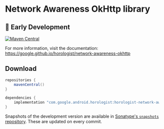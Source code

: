 # Network Awareness OkHttp library

## :construction_worker: Early Development

[![Maven Central](https://img.shields.io/maven-central/v/com.google.android.horologist/horologist-network-awareness-okhttp)](https://search.maven.org/search?q=g:com.google.android.horologist)

For more information, visit the documentation: https://google.github.io/horologist/network-awareness-okhttp

## Download

```groovy
repositories {
    mavenCentral()
}

dependencies {
    implementation "com.google.android.horologist:horologist-network-awareness-okhttp:<version>"
}
```

Snapshots of the development version are available in [Sonatype's `snapshots` repository][snap]. These are updated on every commit.

[snap]: https://oss.sonatype.org/content/repositories/snapshots/com/google/android/horologist/horologist-network-awareness-okhttp/
